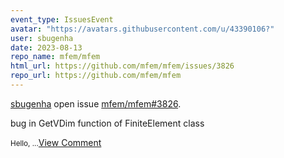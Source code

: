 ```yaml
---
event_type: IssuesEvent
avatar: "https://avatars.githubusercontent.com/u/43390106?"
user: sbugenha
date: 2023-08-13
repo_name: mfem/mfem
html_url: https://github.com/mfem/mfem/issues/3826
repo_url: https://github.com/mfem/mfem
---
```


<a href='https://github.com/sbugenha' target='_blank'>sbugenha</a> open issue <a href='https://github.com/mfem/mfem/issues/3826' target='_blank'>mfem/mfem#3826</a>.

<p>bug in GetVDim function of FiniteElement class</p><small>Hello,...</small><a href='https://github.com/mfem/mfem/issues/3826' target='_blank'>View Comment</a>
